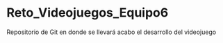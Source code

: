 # Reto_Videojuegos_Equipo6
Repositorio de Git en donde se llevará acabo el desarrollo del videojuego 

